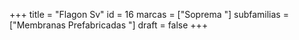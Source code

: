+++
title = "Flagon Sv"
id = 16
marcas = ["Soprema "]
subfamilias = ["Membranas Prefabricadas	"]
draft = false
+++

<!--more-->